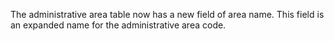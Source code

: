 The administrative area table now has a new field of area name.
This field is an expanded name for the administrative area code.
